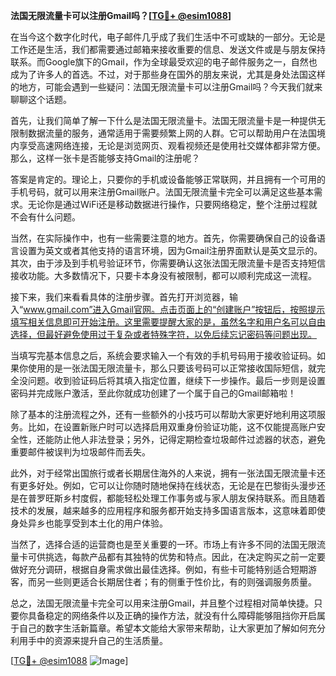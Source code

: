 **法国无限流量卡可以注册Gmail吗？[[TG💪+ @esim1088](https://t.me/s/esim1088)]**

在当今这个数字化时代，电子邮件几乎成了我们生活中不可或缺的一部分。无论是工作还是生活，我们都需要通过邮箱来接收重要的信息、发送文件或是与朋友保持联系。而Google旗下的Gmail，作为全球最受欢迎的电子邮件服务之一，自然也成为了许多人的首选。不过，对于那些身在国外的朋友来说，尤其是身处法国这样的地方，可能会遇到一些疑问：法国无限流量卡可以注册Gmail吗？今天我们就来聊聊这个话题。

首先，让我们简单了解一下什么是法国无限流量卡。法国无限流量卡是一种提供无限制数据流量的服务，通常适用于需要频繁上网的人群。它可以帮助用户在法国境内享受高速网络连接，无论是浏览网页、观看视频还是使用社交媒体都非常方便。那么，这样一张卡是否能够支持Gmail的注册呢？

答案是肯定的。理论上，只要你的手机或设备能够正常联网，并且拥有一个可用的手机号码，就可以用来注册Gmail账户。法国无限流量卡完全可以满足这些基本需求。无论你是通过WiFi还是移动数据进行操作，只要网络稳定，整个注册过程就不会有什么问题。

当然，在实际操作中，也有一些需要注意的地方。首先，你需要确保自己的设备语言设置为英文或者其他支持的语言环境，因为Gmail注册界面默认是英文显示的。其次，由于涉及到手机号验证环节，你需要确认这张法国无限流量卡是否支持短信接收功能。大多数情况下，只要卡本身没有被限制，都可以顺利完成这一流程。

接下来，我们来看看具体的注册步骤。首先打开浏览器，输入“www.gmail.com”进入Gmail官网。点击页面上的“创建账户”按钮后，按照提示填写相关信息即可开始注册。这里需要提醒大家的是，虽然名字和用户名可以自由选择，但最好避免使用过于复杂或者特殊字符，以免后续忘记密码等问题出现。

当填写完基本信息之后，系统会要求输入一个有效的手机号码用于接收验证码。如果你使用的是一张法国无限流量卡，那么只要该号码可以正常接收国际短信，就完全没问题。收到验证码后将其填入指定位置，继续下一步操作。最后一步则是设置密码并完成账户激活，至此你就成功创建了一个属于自己的Gmail邮箱啦！

除了基本的注册流程之外，还有一些额外的小技巧可以帮助大家更好地利用这项服务。比如，在设置新账户时可以选择启用双重身份验证功能，这不仅能提高账户安全性，还能防止他人非法登录；另外，记得定期检查垃圾邮件过滤器的状态，避免重要邮件被误判为垃圾邮件而丢失。

此外，对于经常出国旅行或者长期居住海外的人来说，拥有一张法国无限流量卡还有更多好处。例如，它可以让你随时随地保持在线状态，无论是在巴黎街头漫步还是在普罗旺斯乡村度假，都能轻松处理工作事务或与家人朋友保持联系。而且随着技术的发展，越来越多的应用程序和服务都开始支持多国语言版本，这意味着即使身处异乡也能享受到本土化的用户体验。

当然了，选择合适的运营商也是至关重要的一环。市场上有许多不同的法国无限流量卡可供挑选，每款产品都有其独特的优势和特点。因此，在决定购买之前一定要做好充分调研，根据自身需求做出最佳选择。例如，有些卡可能特别适合短期游客，而另一些则更适合长期居住者；有的侧重于性价比，有的则强调服务质量。

总之，法国无限流量卡完全可以用来注册Gmail，并且整个过程相对简单快捷。只要你具备稳定的网络条件以及正确的操作方法，就没有什么障碍能够阻挡你开启属于自己的数字生活新篇章。希望本文能给大家带来帮助，让大家更加了解如何充分利用手中的资源来提升自己的生活质量。

[[TG💪+ @esim1088](https://t.me/s/esim1088) ![Image](https://i.postimg.cc/4NQfJmqS/Snipaste-2025-05-13-00-14-12.png)]